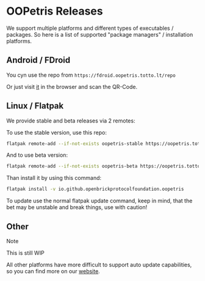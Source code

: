 <!-- LTeX: enabled=true, language=en -->

# OOPetris Releases


We support multiple platforms and different types of executables / packages.
So here is a list of supported "package managers" / installation platforms.

## Android / FDroid

You cyn use the repo from
`https://fdroid.oopetris.totto.lt/repo`

Or just visit [it](https://fdroid.oopetris.totto.lt/repo/) in the browser and scan the QR-Code.

## Linux / Flatpak

We provide stable and beta releases via 2 remotes:

To use the stable version, use this repo:

```bash
flatpak remote-add --if-not-exists oopetris-stable https://oopetris.totto.lt/repo/assets/oopetris.stable.flatpakrepo

```

And to use beta version:

```bash
flatpak remote-add --if-not-exists oopetris-beta https://oopetris.totto.lt/repo/assets/oopetris.beta.flatpakrepo

```

Than install it by using this command:

```bash
flatpak install -v io.github.openbrickprotocolfoundation.oopetris
```

To update use the normal flatpak update command, keep in mind, that the bet may be unstable and break things, use with caution!

## Other

> [!NOTE]
> This is still WIP

All other platforms have more difficult to support auto update capabilities, so you can find more on our [website](https://oopetris.totto.lt/releases).
